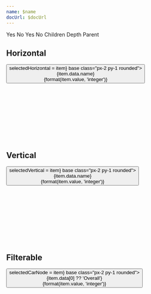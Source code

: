 ```yaml
---
name: $name
docUrl: $docUrl
---
```


<script lang="ts">
	import { cubicOut } from 'svelte/easing';
	import { fade } from 'svelte/transition';
	import { hierarchy } from 'd3-hierarchy';
	import { scaleSequential, scaleOrdinal } from 'd3-scale';
	import * as chromatic from 'd3-scale-chromatic';
	import { hsl } from 'd3-color';
	import { rollup } from 'd3-array'

	import { mdiChevronLeft, mdiChevronRight } from '@mdi/js';

	import { Breadcrumb, Button, Field, Switch, ToggleGroup, ToggleOption } from 'svelte-ux';
	import { format } from 'svelte-ux/utils/format';

	import Preview from '$lib/docs/Preview.svelte';
	import RangeField from '$lib/docs/RangeField.svelte';

	import Chart, { Svg } from '$lib/components/Chart.svelte';
	import Bounds from '$lib/components/Bounds.svelte';
	import ChartClipPath from '$lib/components/ChartClipPath.svelte';
	import Group from '$lib/components/Group.svelte';
	import Rect from '$lib/components/Rect.svelte';
	import RectClipPath from '$lib/components/RectClipPath.svelte';
	import Text from '$lib/components/Text.svelte';
	import Partition from '$lib/components/Partition.svelte';
	import { findAncestor } from '$lib/utils/hierarchy';

	import { complexData } from '../_data/hierarchy';
	import carsCsv from '../_data/cars.csv'

	const complexHierarchy = hierarchy(complexData)
		.sum((d) => d.value)
		.sort((a, b) => b.value - a.value);

	const horizontalHierarchy = complexHierarchy.copy()
	const verticalHierarchy = complexHierarchy.copy()

	let isFiltered = false;
	$: groupedCars = rollup(
		carsCsv
			// Limit dataset
			.filter(d => ['BMW', 'Chevrolet', 'Dodge', 'Ford', 'Honda', 'Toyota', 'Volkswagen'].includes(d.Make))
			// Hide some models in each group to show transitions
			.filter(d => isFiltered ? d.Year > 2010 : true)
			// Apply `Make` selection
			.filter(d => {
				if (selectedCarNode?.depth === 1) {
					return d.Make === selectedCarNode.data[0]
				} else {
					return true
				}
			}),
		items => items[0],//.slice(0, 3),
		d => d.Make,
		d => d.Model,
		// d => d.Year,
	)
	$: groupedHierarchy = hierarchy(groupedCars).count()

	let colorBy = 'children';

	let padding = 0;
	let round = false;
	let fullSizeLeafNodes = false;
	let selectedHorizontal = horizontalHierarchy; // select root initially
	let selectedVertical = verticalHierarchy; // select root initially
	let selectedCarNode = groupedHierarchy;

	const sequentialColor = scaleSequential([4, -1], chromatic.interpolateGnBu)
	// filter out hard to see yellow and green
	const ordinalColor = scaleOrdinal(chromatic.schemeSpectral[9].filter(c => hsl(c).h < 60 || hsl(c).h > 90))
	// const ordinalColor = scaleOrdinal(chromatic.schemeCategory10)

	function getNodeColor(node, colorBy) {
		switch (colorBy) {
			case 'children':
				return node.children ? '#ccc' : '#ddd'
			case 'depth':
				return sequentialColor(node.depth);
			case 'parent':
				const colorParent = findAncestor(node, n => n.depth === 1)
				return colorParent ? hsl(ordinalColor((colorParent).data.name)).brighter(node.depth * .3) : '#ddd'
		}
	}
</script>

<div class="grid grid-flow-col gap-4 mb-4">
	<div class="grid grid-cols-[2fr,1fr,1fr,1fr] gap-2">
		<RangeField label="Padding" bind:value={padding} max={20} />
		<Field label="Full-size Leaf Nodes">
			<ToggleGroup bind:value={fullSizeLeafNodes} contained classes={{ root: 'w-full', options: 'w-full' }}>
				<ToggleOption value={true}>Yes</ToggleOption>
				<ToggleOption value={false}>No</ToggleOption>
			</ToggleGroup>
		</Field>
		<Field label="Round">
			<ToggleGroup bind:value={round} contained classes={{ root: 'w-full', options: 'w-full' }}>
				<ToggleOption value={true}>Yes</ToggleOption>
				<ToggleOption value={false}>No</ToggleOption>
			</ToggleGroup>
		</Field>
		<Field label="Color By">
			<ToggleGroup bind:value={colorBy} contained classes={{ root: 'w-full', options: 'w-full' }}>
				<ToggleOption value="children">Children</ToggleOption>
				<ToggleOption value="depth">Depth</ToggleOption>
				<ToggleOption value="parent">Parent</ToggleOption>
			</ToggleGroup>
		</Field>
	</div>
</div>

## Horizontal

<Preview>
	<Breadcrumb items={selectedHorizontal?.ancestors().reverse() ?? []}>
		<Button slot="item" let:item on:click={() => selectedHorizontal = item} base class="px-2 py-1 rounded">
			<div class="text-left">
				<div class="text-sm">{item.data.name}</div>
				<div class="text-xs text-black/50">{format(item.value, 'integer')}</div>
			</div>
		</Button>
	</Breadcrumb>
	<div class="h-[600px] p-4 border rounded">
		<Chart data={horizontalHierarchy} let:width>
			<Svg>
				<Bounds
					let:xScale
					let:yScale
					domain={{ x0: selectedHorizontal?.y0, y0: selectedHorizontal?.x0, y1: selectedHorizontal?.x1 }}
					tweened={{ duration: 800, easing: cubicOut }}
				>
					<ChartClipPath>
						<Partition {padding} {round} let:nodes>
							{#each nodes as node}
								{@const nodeWidth = node.children || !fullSizeLeafNodes ? xScale(node.y1) - xScale(node.y0) : width - xScale(node.y0)}
								{@const nodeHeight = yScale(node.x1) - yScale(node.x0)}
								<Group x={xScale(node.y0)} y={yScale(node.x0)} on:click={() => selectedHorizontal = node}>
									<RectClipPath width={nodeWidth} height={nodeHeight}>
										{@const nodeColor = getNodeColor(node, colorBy)}
										<g transition:fade={{ duration: 600 }}>
											<Rect
												width={nodeWidth}
												height={nodeHeight}
												stroke={hsl(nodeColor).darker(colorBy === 'children' ? 0.5 : 1)}
												fill={nodeColor}
												rx={5}
											/>
												<text x={4} y={16 * 0.6 + 4} style="font-size: 0.6rem; font-weight: 500">
													<tspan>{node.data.name}</tspan>
													<tspan style="font-size: 0.5rem; font-weight: 200">{format(node.value, 'integer')}</tspan>
												</text>
										</g>
									</RectClipPath>
								</Group>
							{/each}
						</Partition>
					</ChartClipPath>
				</Bounds>
			</Svg>
		</Chart>
	</div>
</Preview>

## Vertical

<Preview>
	<Breadcrumb items={selectedVertical?.ancestors().reverse() ?? []}>
		<Button slot="item" let:item on:click={() => selectedVertical = item} base class="px-2 py-1 rounded">
			<div class="text-left">
				<div class="text-sm">{item.data.name}</div>
				<div class="text-xs text-black/50">{format(item.value, 'integer')}</div>
			</div>
		</Button>
	</Breadcrumb>
	<div class="h-[600px] p-4 border rounded">
		<Chart data={verticalHierarchy} let:height>
			<Svg>
				<Bounds
					let:xScale
					let:yScale
					domain={{ x0: selectedVertical?.x0, y0: selectedVertical?.y0, x1: selectedVertical?.x1 }}
					tweened={{ duration: 800, easing: cubicOut }}
				>
					<ChartClipPath>
						<Partition orientation="vertical" {padding} {round} let:nodes>
							{#each nodes as node}
								{@const nodeWidth = xScale(node.x1) - xScale(node.x0)}
								{@const nodeHeight = node.children || !fullSizeLeafNodes ? yScale(node.y1) - yScale(node.y0) : height - yScale(node.y0)}
								<Group x={xScale(node.x0)} y={yScale(node.y0)} on:click={() => selectedVertical = node}>
									<RectClipPath width={nodeWidth} height={nodeHeight}>
										{@const nodeColor = getNodeColor(node, colorBy)}
										<g transition:fade={{ duration: 600 }}>
											<Rect
												width={nodeWidth}
												height={nodeHeight}
												stroke={hsl(nodeColor).darker(colorBy === 'children' ? 0.5 : 1)}
												fill={nodeColor}
												rx={5}
											/>
												<Text
													value={node.data.name}
													style="font-size: 0.6rem; font-weight: 500"
													verticalAnchor="start"
													x={4}
													y={2}
												/>
												<Text
													value={format(node.value, 'integer')}
													style="font-size: 0.5rem; font-weight: 200"
													verticalAnchor="start"
													x={4}
													y={16}
												/>
										</g>
									</RectClipPath>
								</Group>
							{/each}
						</Partition>
					</ChartClipPath>
				</Bounds>
			</Svg>
		</Chart>
	</div>
</Preview>

## Filterable

<div class="grid gap-1 mb-4">
	<div class="grid grid-cols-4 gap-2">
		<Field label="Apply Partial Filter" let:id>
			<Switch {id} bind:checked={isFiltered} />
		</Field>
	</div>
</div>

<Preview>
	<Breadcrumb items={selectedCarNode?.ancestors().reverse() ?? []}>
		<Button slot="item" let:item on:click={() => selectedCarNode = item} base class="px-2 py-1 rounded">
			<div class="text-left">
				<div class="text-sm">{item.data[0] ?? 'Overall'}</div>
				<div class="text-xs text-black/50">{format(item.value, 'integer')}</div>
			</div>
		</Button>
	</Breadcrumb>
	<div class="h-[600px] p-4 border rounded">
		<Chart data={groupedHierarchy}>
			<Svg>
				<Bounds
					let:xScale
					let:yScale
					domain={{ x0: selectedCarNode?.y0, y0: selectedCarNode?.x0, y1: selectedCarNode?.x1 }}
				>
					<ChartClipPath>
						<Partition {padding} {round} let:nodes>
							{#each nodes as node (node.ancestors().map(n => n.data[0]).join('_'))}
								<Group x={xScale(node.y0)} y={yScale(node.x0)} on:click={() => selectedCarNode = node} tweened={{ delay: 600 }}>
									{@const nodeWidth = xScale(node.y1) - xScale(node.y0)}
									{@const nodeHeight = yScale(node.x1) - yScale(node.x0)}
									{@const nodeColor = getNodeColor(node, colorBy)}
									<g in:fade={{ duration: 600, delay: 1200 }} out:fade={{ duration: 600 }}>
										<Rect
											width={nodeWidth}
											height={nodeHeight}
											stroke={hsl(nodeColor).darker(colorBy === 'children' ? 0.5 : 1)}
											fill={nodeColor}
											rx={5}
											tweened={{ delay: 600 }}
										/>
										<RectClipPath width={nodeWidth} height={nodeHeight} tweened={{ delay: 600 }}>
											<text x={4} y={16 * 0.6 + 4} style="font-size: 0.6rem; font-weight: 500">
												<tspan>{node.data[0] ?? 'Overall'}</tspan>
												{#if node.children}
													<tspan style="font-size: 0.5rem; font-weight: 200">{format(node.value, 'integer')}</tspan>
												{/if}
											</text>
										</RectClipPath>
									</g>
								</Group>
							{/each}
						</Partition>
					</ChartClipPath>
				</Bounds>
			</Svg>
		</Chart>
	</div>
</Preview>
